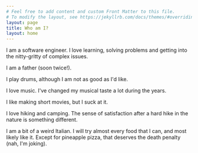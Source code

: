```yaml
---
# Feel free to add content and custom Front Matter to this file.
# To modify the layout, see https://jekyllrb.com/docs/themes/#overriding-theme-defaults
layout: page
title: Who am I?
layout: home
---
```


I am a software engineer. I love learning, solving problems and getting into the nitty-gritty of complex issues.

I am a father (soon twice!).

I play drums, although I am not as good as I'd like.

I love music. I've changed my musical taste a lot during the years.

I like making short movies, but I suck at it.

I love hiking and camping. The sense of satisfaction after a hard hike in the nature is something different.

I am a bit of a weird Italian. I will try almost every food that I can, and most likely like it. Except for pineapple pizza, that deserves the death penalty (nah, I'm joking).
